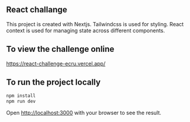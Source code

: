 ## React challange

This project is created with Nextjs. Tailwindcss is used for styling. React context is used for managing state across different components.

## To view the challenge online

https://react-challenge-ecru.vercel.app/

## To run the project locally

```bash
npm install
npm run dev
```

Open [http://localhost:3000](http://localhost:3000) with your browser to see the result.
